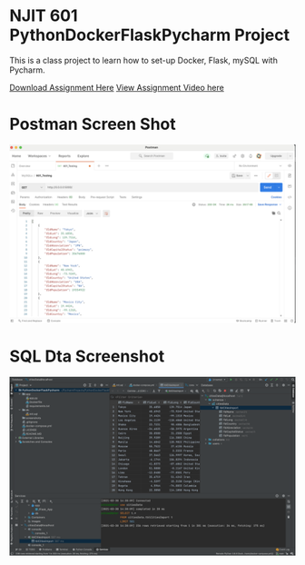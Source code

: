 # NJIT 601 PythonDockerFlaskPycharm Project

This is a class project to learn how to set-up Docker, Flask, mySQL with Pycharm.

[Download Assignment Here](PPFSQL_Assignment.pdf)
[View Assignment Video here]()

# Postman Screen Shot
![postman request output](screenshots/postman.png)

# SQL Dta Screenshot
![pychartm data query](screenshots/query.png)
